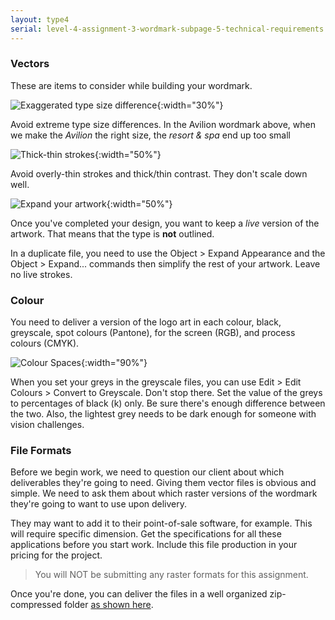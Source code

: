 ```yaml
---
layout: type4
serial: level-4-assignment-3-wordmark-subpage-5-technical-requirements
---
```

### Vectors

These are items to consider while building your wordmark.

![Exaggerated type size difference]({{site.url}}/svg/wordmark/type-size-difference.svg){:width="30%"}

Avoid extreme type size differences. In the Avilion wordmark above, when we make the *Avilion* the right size, the *resort & spa* end up too small

![Thick-thin strokes]({{site.url}}/svg/wordmark/thick-thin-stroke.svg){:width="50%"}

Avoid overly-thin strokes and thick/thin contrast. They don't scale down well.

![Expand your artwork]({{site.url}}/svg/wordmark/expand-art.svg){:width="50%"}

Once you've completed your design, you want to keep a *live* version of the artwork. That means that the type is **not** outlined.

In a duplicate file, you need to use the <span class="command">Object > Expand Appearance</span> and the <span class="command">Object > Expand...</span> commands then simplify the rest of your artwork. Leave no live strokes.

### Colour

You need to deliver a version of the logo art in each colour, black, greyscale, spot colours (Pantone), for the screen (RGB), and process colours (CMYK).

![Colour Spaces]({{site.url}}/svg/wordmark/wordmark-colours.svg){:width="90%"}

When you set your greys in the greyscale files, you can use <span class="command">Edit > Edit Colours > Convert to Greyscale</span>. Don't stop there. Set the value of the greys to percentages of black (k) only. Be sure there's enough difference between the two. Also, the lightest grey needs to be dark enough for someone with vision challenges.

### File Formats

Before we begin work, we need to question our client about which deliverables they're going to need. Giving them vector files is obvious and simple. We need to ask them about which raster versions of the wordmark they're going to want to use upon delivery.

They may want to add it to their point-of-sale software, for example. This will require specific dimension. Get the specifications for all these applications before you start work. Include this file production in your pricing for the project.

> You will NOT be submitting any raster formats for this assignment.

Once you're done, you can deliver the files in a well organized zip-compressed folder [as shown here](deliverables.html).